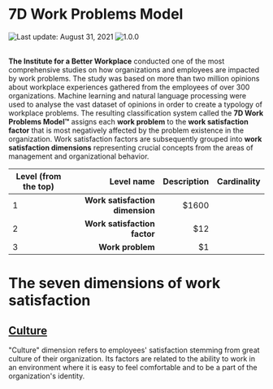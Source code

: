 # 7D Work Problems Model

<div align="left">
   <img id="last-update-badge" src="https://img.shields.io/badge/%F0%9F%93%85%20Last%20update%20-%20August%2031%2C%202021-blue.svg" alt="Last update: August 31, 2021" /> <img src="https://img.shields.io/badge/ %E2%9C%94%20Typology%20version%20-%201.0.0-yellow.svg" alt="1.0.0"/>
</div>
<br/>

__The Institute for a Better Workplace__ conducted one of the most comprehensive studies on how organizations and employees are impacted by work problems. The study was based on more than two million opinions about workplace experiences gathered from the employees of over 300 organizations. Machine learning and natural language processing were used to analyse the vast dataset of opinions in order to create a typology of workplace problems. The resulting classification system called the __7D Work Problems Model™__ assigns each __work problem__ to the __work satisfaction factor__ that is most negatively affected by the problem existence in the organization. Work satisfaction factors are subsequently grouped into __work satisfaction dimensions__ representing crucial concepts from the areas of management and organizational behavior.

| Level (from the top)  |      Level name      |  Description  | Cardinality |
|-----------------------|---------------------:|--------------:|------------:| 
|  1|  __Work satisfaction dimension__ | $1600 |  |
|  2|  __Work satisfaction factor__   |   $12 |   |
|  3| __Work problem__ |    $1 |   |

# The seven dimensions of work satisfaction

## [Culture](dimensions/culture.md)

"Culture" dimension refers to employees' satisfaction stemming from great culture of their organization. Its factors are related to the ability to work in an environment where it is easy to feel comfortable and to be a part of the organization's identity.




